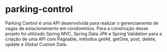 # parking-control
Parking Control é uma API desenvolvida para realizar o gerenciamento de vagas de estacionamento em condomínios. Para a construção desse projeto foi utilizado Spring MVC, Spring Data JPA e Spring Validation para a criação de uma API com Pageable, métodos getAll, getOne, post, delete, update e Global Custom Date.
